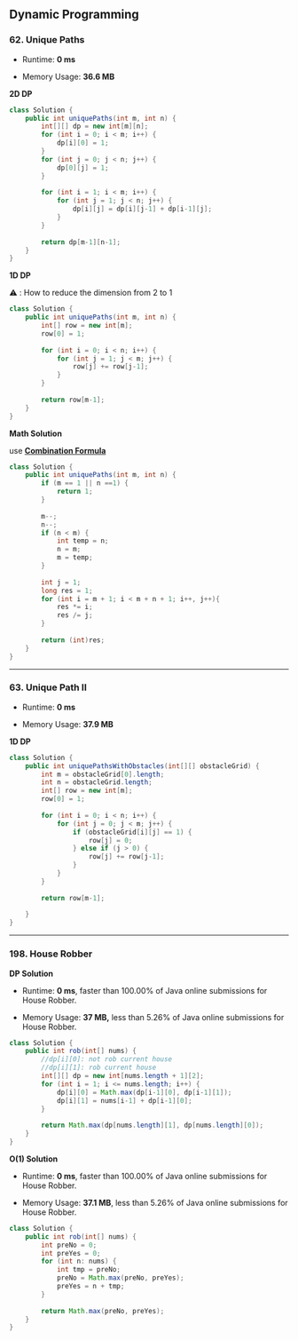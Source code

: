 ## Dynamic Programming



### 62. Unique Paths

- Runtime: **0 ms**

- Memory Usage: **36.6 MB**

**2D DP**

```java
class Solution {
    public int uniquePaths(int m, int n) {
        int[][] dp = new int[m][n];
        for (int i = 0; i < m; i++) {
            dp[i][0] = 1;
        }
        for (int j = 0; j < n; j++) {
            dp[0][j] = 1;
        }
        
        for (int i = 1; i < m; i++) {
            for (int j = 1; j < n; j++) {
                dp[i][j] = dp[i][j-1] + dp[i-1][j];
            }
        }
        
        return dp[m-1][n-1];
    }
}
```

**1D DP**

⚠️ : How to reduce the dimension from 2 to 1

```java
class Solution {
    public int uniquePaths(int m, int n) {
        int[] row = new int[m];
        row[0] = 1;
        
        for (int i = 0; i < n; i++) {
            for (int j = 1; j < m; j++) {
                row[j] += row[j-1];
            }
        }
        
        return row[m-1];
    }
}
```

**Math Solution**

use [**Combination Formula**](https://baike.baidu.com/item/%E6%8E%92%E5%88%97%E7%BB%84%E5%90%88/706498)

```java
class Solution {
    public int uniquePaths(int m, int n) {
        if (m == 1 || n ==1) {
            return 1;
        }
        
        m--;
        n--;
        if (n < m) {
            int temp = n;
            n = m;
            m = temp;
        }
        
        int j = 1;
        long res = 1;
        for (int i = m + 1; i < m + n + 1; i++, j++){
            res *= i;
            res /= j;
        }
        
        return (int)res;
    }
}
```



---

### 63. Unique Path II

- Runtime: **0 ms**

- Memory Usage: **37.9 MB**

**1D DP**

```java
class Solution {
    public int uniquePathsWithObstacles(int[][] obstacleGrid) {
        int m = obstacleGrid[0].length;
        int n = obstacleGrid.length;
        int[] row = new int[m];
        row[0] = 1;
        
        for (int i = 0; i < n; i++) {
            for (int j = 0; j < m; j++) {
                if (obstacleGrid[i][j] == 1) {
                    row[j] = 0;
                } else if (j > 0) {
                    row[j] += row[j-1]; 
                }
            }
        }
        
        return row[m-1];
        
    }
}
```



---

### 198. House Robber

**DP Solution**

- Runtime: **0 ms**, faster than 100.00% of Java online submissions for House Robber.

- Memory Usage: **37 MB,** less than 5.26% of Java online submissions for House Robber.

```java
class Solution {
    public int rob(int[] nums) {
      	//dp[i][0]: not rob current house
      	//dp[i][1]: rob current house
        int[][] dp = new int[nums.length + 1][2];
        for (int i = 1; i <= nums.length; i++) {
            dp[i][0] = Math.max(dp[i-1][0], dp[i-1][1]);
            dp[i][1] = nums[i-1] + dp[i-1][0];
        }
        
        return Math.max(dp[nums.length][1], dp[nums.length][0]); 
    }
}
```

**O(1) Solution**

- Runtime: **0 ms**, faster than 100.00% of Java online submissions for House Robber.

- Memory Usage: **37.1 MB**, less than 5.26% of Java online submissions for House Robber.

```java
class Solution {
    public int rob(int[] nums) {
        int preNo = 0;
        int preYes = 0;
        for (int n: nums) {
            int tmp = preNo;
            preNo = Math.max(preNo, preYes);
            preYes = n + tmp;
        }
        
        return Math.max(preNo, preYes);
    }
}
```



